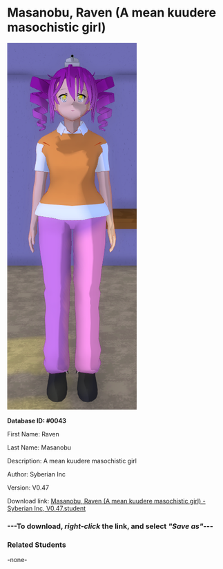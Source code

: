 # Masanobu, Raven (A mean kuudere masochistic girl)

<img src="Files/Masanobu, Raven (A mean kuudere masochistic girl).png" title="Masanobu, Raven (A mean kuudere masochistic girl) - Syberian Inc, V0.47">

**Database ID: #0043**

First Name: Raven

Last Name: Masanobu

Description: A mean kuudere masochistic girl

Author: Syberian Inc

Version: V0.47

Download link: <a href="https://raw.githubusercontent.com/Arbiter1223/Daigaku-Gurashi-Custom-Students/master/Students/Files/Masanobu%2C%20Raven%20(A%20mean%20kuudere%20masochistic%20girl)%20-%20Syberian%20Inc%2C%20V0.47.student">Masanobu, Raven (A mean kuudere masochistic girl) - Syberian Inc, V0.47.student</a>

### ---**To download, _right-click_ the link, and select _"Save as"_**---

### Related Students

-none-
